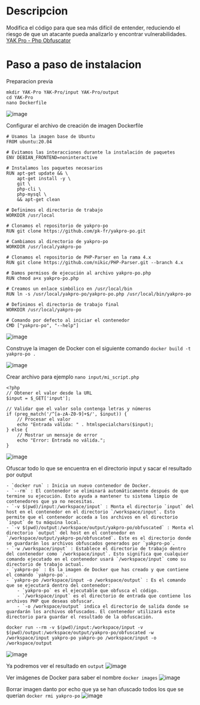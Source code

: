 # Descripcion
Modifica el código para que sea más difícil de entender, reduciendo el riesgo de que un atacante pueda analizarlo y encontrar vulnerabilidades.
[YAK Pro - Php Obfuscator](https://www.php-obfuscator.com/?lang=english)


# Paso a paso de instalacion
Preparacion previa

    mkdir YAK-Pro YAK-Pro/input YAK-Pro/output
    cd YAK-Pro
    nano Dockerfile

![image](https://github.com/user-attachments/assets/dddad212-be41-4ceb-8c96-2cbe23e49afd)


Configurar el archivo de creación de imagen Dockerfile

    # Usamos la imagen base de Ubuntu
    FROM ubuntu:20.04
    
    # Evitamos las interacciones durante la instalación de paquetes
    ENV DEBIAN_FRONTEND=noninteractive
    
    # Instalamos los paquetes necesarios
    RUN apt-get update && \
        apt-get install -y \
        git \
        php-cli \
        php-mysql \
        && apt-get clean
    
    # Definimos el directorio de trabajo
    WORKDIR /usr/local
    
    # Clonamos el repositorio de yakpro-po
    RUN git clone https://github.com/pk-fr/yakpro-po.git
    
    # Cambiamos al directorio de yakpro-po
    WORKDIR /usr/local/yakpro-po
    
    # Clonamos el repositorio de PHP-Parser en la rama 4.x
    RUN git clone https://github.com/nikic/PHP-Parser.git --branch 4.x
    
    # Damos permisos de ejecución al archivo yakpro-po.php
    RUN chmod a+x yakpro-po.php
    
    # Creamos un enlace simbólico en /usr/local/bin
    RUN ln -s /usr/local/yakpro-po/yakpro-po.php /usr/local/bin/yakpro-po
    
    # Definimos el directorio de trabajo final
    WORKDIR /usr/local/yakpro-po
    
    # Comando por defecto al iniciar el contenedor
    CMD ["yakpro-po", "--help"]

![image](https://github.com/user-attachments/assets/c9fed9c4-8b94-4cb3-8aa9-234cf6fd3472)


Construye la imagen de Docker con el siguiente comando `docker build -t yakpro-po .`
    
![image](https://github.com/user-attachments/assets/e8e7679b-f5ed-4364-99cc-f760a501d232)


Crear archivo para ejemplo `nano input/mi_script.php`

    <?php
    // Obtener el valor desde la URL
    $input = $_GET['input'];
    
    // Validar que el valor solo contenga letras y números
    if (preg_match('/^[a-zA-Z0-9]+$/', $input)) {
        // Procesar el valor
        echo "Entrada válida: " . htmlspecialchars($input);
    } else {
        // Mostrar un mensaje de error
        echo "Error: Entrada no válida.";
    }

![image](https://github.com/user-attachments/assets/a94b879a-4e88-4274-bfcc-012e8192580b)


Ofuscar todo lo que se encuentra en el directorio input y sacar el resultado por output

    - `docker run` : Inicia un nuevo contenedor de Docker.
    - `--rm` : El contenedor se eliminará automáticamente después de que termine su ejecución. Esto ayuda a mantener tu sistema limpio de contenedores que ya no necesitas.
    - `-v $(pwd)/input:/workspace/input` : Monta el directorio `input` del host en el contenedor en el directorio `/workspace/input`. Esto permite que el contenedor acceda a los archivos en el directorio `input` de tu máquina local.
    - `-v $(pwd)/output:/workspace/output/yakpro-po/obfuscated` : Monta el directorio `output` del host en el contenedor en `/workspace/output/yakpro-po/obfuscated`. Este es el directorio donde se guardarán los archivos obfuscados generados por `yakpro-po`.
    - `-w /workspace/input` : Establece el directorio de trabajo dentro del contenedor como `/workspace/input`. Esto significa que cualquier comando ejecutado en el contenedor usará `/workspace/input` como su directorio de trabajo actual.
    - `yakpro-po` : Es la imagen de Docker que has creado y que contiene el comando `yakpro-po`.
    - `yakpro-po /workspace/input -o /workspace/output` : Es el comando que se ejecutará dentro del contenedor:
        - `yakpro-po` es el ejecutable que obfusca el código.
        - `/workspace/input` es el directorio de entrada que contiene los archivos PHP que deseas obfuscar.
        - `-o /workspace/output` indica el directorio de salida donde se guardarán los archivos obfuscados. El contenedor utilizará este directorio para guardar el resultado de la obfuscación.

    docker run --rm -v $(pwd)/input:/workspace/input -v $(pwd)/output:/workspace/output/yakpro-po/obfuscated -w /workspace/input yakpro-po yakpro-po /workspace/input -o /workspace/output

![image](https://github.com/user-attachments/assets/c4229a48-e5df-4651-aa06-d6e6e8cb2e0d)


Ya podremos ver el resultado en `output`
![image](https://github.com/user-attachments/assets/7dc8fad2-a42c-43c7-97dd-8c10c7b84b91)


Ver imágenes de Docker para saber el nombre `docker images`
![image](https://github.com/user-attachments/assets/6e02a5cd-8418-44d4-b67c-108aa8a2c19d)


Borrar imagen danto por echo que ya se han ofuscado todos los que se querian `docker rmi yakpro-po`
![image](https://github.com/user-attachments/assets/0bb571a3-3b4a-4cb1-8317-ab1a9e3fdf09)
